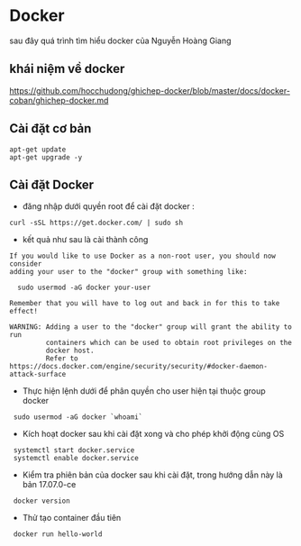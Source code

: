 # Docker
sau đây quá trình tìm hiểu docker của Nguyễn Hoàng Giang

## khái niệm về docker 
https://github.com/hocchudong/ghichep-docker/blob/master/docs/docker-coban/ghichep-docker.md

## Cài đặt cơ bản
 ``` 
 apt-get update
 apt-get upgrade -y
 ```
 ## Cài đặt Docker
 - đăng nhập dưới quyền root để cài đặt docker :
 ```
 curl -sSL https://get.docker.com/ | sudo sh
 ```
- kết quả như sau là cài thành công
```
If you would like to use Docker as a non-root user, you should now consider
adding your user to the "docker" group with something like:

  sudo usermod -aG docker your-user

Remember that you will have to log out and back in for this to take effect!

WARNING: Adding a user to the "docker" group will grant the ability to run
         containers which can be used to obtain root privileges on the
         docker host.
         Refer to https://docs.docker.com/engine/security/security/#docker-daemon-attack-surface
```
- Thực hiện lệnh dưới để phân quyền cho user hiện tại thuộc group docker
```
 sudo usermod -aG docker `whoami`
```
- Kích hoạt docker sau khi cài đặt xong và cho phép khởi động cùng OS
```
 systemctl start docker.service
 systemctl enable docker.service
```
- Kiểm tra phiên bản của docker sau khi cài đặt, trong hướng dẫn này là bản 17.07.0-ce
```
 docker version
```

- Thử tạo container đầu tiên
```
 docker run hello-world
 ``` 
 
